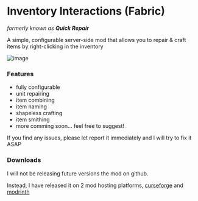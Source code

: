# Inventory Interactions (Fabric)

*formerly known as **Quick Repair***

A simple, configurable server-side mod that allows you to repair & craft items by right-clicking in the inventory

![image](https://user-images.githubusercontent.com/94454399/173060365-8f1a8a07-50b9-4435-9acb-8fac1ced4a61.png)

### Features

* fully configurable
* unit repairing
* item combining
* item naming
* shapeless crafting
* item smithing
* more comming soon... feel free to suggest!

If you find any issues, please let report it immediately and I will try to fix it ASAP

### Downloads
I will not be releasing future versions the mod on github. 

Instead, I have released it on 2 mod hosting platforms, 
[curseforge](https://www.curseforge.com/minecraft/mc-mods/quick-repair-mod) and
[modrinth](https://modrinth.com/mod/quick-repair)
